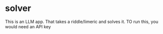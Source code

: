 # solver
This is an LLM app. That takes a riddle/limeric and solves it.
TO run this, you would need an API key
